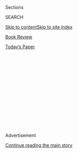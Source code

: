 <div id="app">

<div>

<div>

<div>

<div class="NYTAppHideMasthead css-1q2w90k e1suatyy0">

<div class="section css-ui9rw0 e1suatyy2">

<div class="css-eph4ug er09x8g0">

<div class="css-6n7j50">

</div>

<span class="css-1dv1kvn">Sections</span>

<div class="css-10488qs">

<span class="css-1dv1kvn">SEARCH</span>

</div>

[Skip to content](#site-content)[Skip to site index](#site-index)

</div>

<div id="masthead-section-label" class="css-1wr3we4 eaxe0e00">

[Book
Review](https://www.nytimes3xbfgragh.onion/section/books/review)

</div>

<div class="css-10698na e1huz5gh0">

</div>

</div>

<div id="masthead-bar-one" class="section hasLinks css-15hmgas e1csuq9d3">

<div class="css-uqyvli e1csuq9d0">

</div>

<div class="css-1uqjmks e1csuq9d1">

</div>

<div class="css-9e9ivx">

[](https://myaccount.nytimes3xbfgragh.onion/auth/login?response_type=cookie&client_id=vi)

</div>

<div class="css-1bvtpon e1csuq9d2">

[Today’s
Paper](https://www.nytimes3xbfgragh.onion/section/todayspaper)

</div>

</div>

</div>

</div>

<div data-aria-hidden="false">

<div id="site-content" data-role="main">

<div>

<div class="css-1aor85t" style="opacity:0.000000001;z-index:-1;visibility:hidden">

<div class="css-1hqnpie">

<div class="css-epjblv">

<span class="css-17xtcya">[Book
Review](/section/books/review)</span><span class="css-x15j1o">|</span><span class="css-fwqvlz">A
Spellbinding Debut Leaps Across Genres to Recreate the Confusion of
Trauma</span>

</div>

<div class="css-k008qs">

<div class="css-1iwv8en">

<span class="css-18z7m18"></span>

<div>

</div>

</div>

<span class="css-1n6z4y">https://nyti.ms/3jzdtgc</span>

<div class="css-1705lsu">

<div class="css-4xjgmj">

<div class="css-4skfbu" data-role="toolbar" data-aria-label="Social Media Share buttons, Save button, and Comments Panel with current comment count" data-testid="share-tools">

  - 
  - 
  - 
  - 
    
    <div class="css-6n7j50">
    
    </div>

  - 

</div>

</div>

</div>

</div>

</div>

</div>

<div id="NYT_TOP_BANNER_REGION" class="css-13pd83m">

</div>

<div id="top-wrapper" class="css-1sy8kpn">

<div id="top-slug" class="css-l9onyx">

Advertisement

</div>

[Continue reading the main
story](#after-top)

<div class="ad top-wrapper" style="text-align:center;height:100%;display:block;min-height:250px">

<div id="top" class="place-ad" data-position="top" data-size-key="top">

</div>

</div>

<div id="after-top">

</div>

</div>

<div id="sponsor-wrapper" class="css-1hyfx7x">

<div id="sponsor-slug" class="css-19vbshk">

Supported by

</div>

[Continue reading the main
story](#after-sponsor)

<div id="sponsor" class="ad sponsor-wrapper" style="text-align:center;height:100%;display:block">

</div>

<div id="after-sponsor">

</div>

</div>

Fiction

<div class="css-1vkm6nb ehdk2mb0">

# A Spellbinding Debut Leaps Across Genres to Recreate the Confusion of Trauma

</div>

<div class="css-79elbk" data-testid="photoviewer-wrapper">

<div class="css-z3e15g" data-testid="photoviewer-wrapper-hidden">

</div>

<div class="css-1a48zt4 ehw59r15" data-testid="photoviewer-children">

![<span class="css-cnj6d5 e1z0qqy90" itemprop="copyrightHolder"><span class="css-1ly73wi e1tej78p0">Credit...</span><span><span>The
Heads of
State</span></span></span>](https://static01.graylady3jvrrxbe.onion/images/2020/07/26/books/review/26Abbott/26Abbott-articleLarge.jpg?quality=75&auto=webp&disable=upscale)

</div>

</div>

<div class="css-170u9t6">

<div class="css-u7fh8e">

<div class="css-79elbk">

Buy Book<span data-aria-hidden="true">
    ▾</span>

  - [Amazon](https://www.amazon.com/gp/search?index=books&tag=NYTBSREV-20&field-keywords=True+Story+Kate+Reed+Petty)
  - [Apple
    Books](https://du-gae-books-dot-nyt-du-prd.appspot.com/buy?title=True+Story&author=Kate+Reed+Petty)
  - [Barnes and
    Noble](https://www.anrdoezrs.net/click-7990613-11819508?url=https%3A%2F%2Fwww.barnesandnoble.com%2Fw%2F%3Fean%3D9781984877680)
  - [Books-A-Million](https://www.anrdoezrs.net/click-7990613-35140?url=https%3A%2F%2Fwww.booksamillion.com%2Fp%2FTrue%2BStory%2FKate%2BReed%2BPetty%2F9781984877680)
  - [Bookshop](https://bookshop.org/a/3546/9781984877680)
  - [Indiebound](https://www.indiebound.org/book/9781984877680?aff=NYT)

</div>

When you purchase an independently reviewed book through our site, we
earn an affiliate commission.

</div>

</div>

<div class="css-xt80pu e12qa4dv0">

<div class="css-18e8msd">

<div class="css-vp77d3 epjyd6m0">

<div class="css-1baulvz">

By <span class="css-1baulvz last-byline" itemprop="name">Megan
Abbott</span>

</div>

</div>

  - July 24,
    2020

  - 
    
    <div class="css-4xjgmj">
    
    <div class="css-d8bdto" data-role="toolbar" data-aria-label="Social Media Share buttons, Save button, and Comments Panel with current comment count" data-testid="share-tools">
    
      - 
      - 
      - 
      - 
        
        <div class="css-6n7j50">
        
        </div>
    
      - 
    
    </div>
    
    </div>

</div>

</div>

<div class="section meteredContent css-1r7ky0e" name="articleBody" itemprop="articleBody">

<div class="css-1fanzo5 StoryBodyCompanionColumn">

<div class="css-53u6y8">

Four years ago, in her [powerful and galvanizing victim impact
statement](https://www.buzzfeednews.com/article/katiejmbaker/heres-the-powerful-letter-the-stanford-victim-read-to-her-ra),
Chanel Miller recalled the horror she had felt upon hearing the
testimony offered by Brock Turner, the Stanford swimmer who had sexually
assaulted her while she was unconscious. Initially, Turner had portrayed
the evening as an anonymous drunken hookup. But at trial, a startling
narrative emerged, one in which the events unfolded like a “poorly
written young adult novel with kissing and dancing and hand holding and
lovingly tumbling onto the ground,” and culminated in consent.

For Miller, the story’s fabrications were outrageous but so was its
form, framed as a tale of young romance — and a poorly rendered one at
that. In her astonishing memoir, “[Know My
Name,](https://www.nytimes3xbfgragh.onion/2019/09/24/books/review/chanel-miller-know-my-name.html)”
she remained concerned with the unique shaping power of story, of
narrative, of genre. “This is not the ultimate truth,” she wrote, “but
it is mine, told to the best of my ability.”

Miller’s experience and others like it reverberate throughout Kate Reed
Petty’s spellbinding debut novel, “True Story,” which focuses on the
rippling impact of an alleged assault following a raucous party in the
late 1990s.

The opening set piece brings us to a suburban Denny’s as members of a
high school lacrosse team assemble for a post-mortem on the evening’s
boozy mayhem. Two players arrive late with a story to tell about
offering a ride to a drunken “private school girl.” It’s a story Petty’s
characters will keep telling and retelling and reframing for the next 16
years.

</div>

</div>

<div class="css-1fanzo5 StoryBodyCompanionColumn">

<div class="css-53u6y8">

The dominant voice in the novel is that of Alice Lovett, who we soon
learn was the “private school girl” in question. Because she can’t
remember what happened, she has only the crude tale the lacrosse players
shared — one that spread throughout the community — and remains haunted
by both the trauma of that night and the taunting she endured after.

Now in her early 30s, Alice works as a ghostwriter, telling other
people’s stories for a living. Her only connection to her nightmarish
high school experience is her old friend Haley Moreland, with whom she
shared a teenage love of horror movies. Haley urges Alice to finally go
public with her story. But nothing about Alice’s story, or this novel,
is so simple.

“True Story” unwinds through a variety of “found” and fashioned
narratives spanning nearly two decades that become a bricolage we
assemble ourselves. We read Alice and Haley’s eighth-grade horror
screenplays, drafts of Alice’s college admissions essays, complete with
vapid tutor comments (“I’m surprised you love horror movies. … I want to
know *why*. Can this essay go deeper?”), Alice’s emails to Haley after
fleeing an abusive relationship. A pair of bookending letters from Alice
to Haley do a lot of the work to help us assemble what happened that
night, to get at the “true story,” even as the term itself feels
increasingly useless, deceptive.

The most incisive sections, however, are more traditional narratives
devoted to Nick Brothers, a teammate of the two lacrosse players who
took Alice home that night. When we meet him, he’s a callow jock
enjoying the last gasps of high school sports prestige. At first,
whatever his teammates did to the “private school girl” is merely a
great, dirty story to him. When authorities fleetingly intervene, it
becomes a “scare” that soon evaporates as a tide of
[himpathy](https://www.nytimes3xbfgragh.onion/2018/09/26/opinion/brett-kavanaugh-hearing-himpathy.html)
rises for the accused players. “Things had turned out all right,” Nick
tells us after the investigation is dropped. “We had been through
something together, we agreed, and it had made us stronger.”

As the years pass, Nick’s precarious masculinity erodes. The intense
partying of his teenage years has curdled into alcoholism and an overall
failure to launch. In one tour de force section, we join 26-year-old
Nick as he makes his way to a cabin in the woods for a “lost weekend” of
marathon drinking. Evoking one of Kenneth Lonergan’s broken and arrested
white men, he mourns his failures as he drives, savoring the comfort of
a $70 bottle of bourbon between his legs to “remind himself of the
reward on its way.” As he approaches the cabin, however, we swap genres,
entering swiftly into the sinister foreboding of a thriller before
moving into body horror as Nick, over the course of two days, undoes
himself with drink and confusion.

</div>

</div>

<div class="css-1fanzo5 StoryBodyCompanionColumn">

<div class="css-53u6y8">

Horror, suspense, confessional, epistolary tale, recovery memoir,
cautionary tale, even, late in the novel, paranoiac noir — Petty leaps
from genre to genre with dizzying velocity. At first, it’s jolting, but
slowly we begin to see how she’s using shifting genres to show the way
trauma works on us, how it shapes our lived experience and the way we
frame that experience for others and for our own survival. It’s a shell
game, and in a sense that’s the way the novel operates, tantalizing us
with the “truth” about what really happened to Alice that night. We look
for clues embedded in the correspondence and confessions, in Alice’s
cryptic emails, in Nick’s muddled brain. We await revelations, or at
least a dark confirmation.

But despite its puzzle-box structure, “True Story” is not a mystery,
either — at least not a traditional one with a gasp-inducing final
revelation. Initially, I found the resolution intellectually impressive
rather than narratively or emotionally satisfying. But after a day or
two, the book continued to work on me, spurring me to question my own
expectations of genre, and even story itself, and their capacity to get
at stickier truths about trauma and its reverberations and what we
expect from narratives dealing with sexual assault. What is
ideologically sound is not always narratively exciting, but is that a
failure of execution or a failure of genre conventions?

Ultimately, the novel’s true twist is less about what unfurled that
fateful night than it is about form, voice, authorship. Alice’s
experience was long ago erased — by the young men who drove her home
that night and the teammates and school administrators who protected
them. They imposed a new narrative about an unstable young woman who
drinks herself into unconsciousness and threatens to ruin the futures of
promising young men. But it is not just the men. Alice also must fend
off her friend Haley, who, as a documentary filmmaker, attempts to
extract her story from her and weaponize it, insisting Alice tell it the
way victims’ stories are supposed to be told to have a larger use.
“Victims exist in a society that tells us our purpose is to be an
inspiring story,” Chanel Miller wrote. And that is one genre Alice
resists to its core. Her story is messy, full of horror and isolation,
unsent messages and stifled expression, manipulation and erasure. Alice
refuses to make the story useful. Instead, she makes it hers.

</div>

</div>

</div>

<div>

</div>

<div>

</div>

<div>

</div>

<div>

<div id="bottom-wrapper" class="css-1ede5it">

<div id="bottom-slug" class="css-l9onyx">

Advertisement

</div>

[Continue reading the main
story](#after-bottom)

<div id="bottom" class="ad bottom-wrapper" style="text-align:center;height:100%;display:block;min-height:90px">

</div>

<div id="after-bottom">

</div>

</div>

</div>

</div>

</div>

## Site Index

<div>

</div>

## Site Information Navigation

  - [© <span>2020</span> <span>The New York Times
    Company</span>](https://help.nytimes3xbfgragh.onion/hc/en-us/articles/115014792127-Copyright-notice)

<!-- end list -->

  - [NYTCo](https://www.nytco.com/)
  - [Contact
    Us](https://help.nytimes3xbfgragh.onion/hc/en-us/articles/115015385887-Contact-Us)
  - [Work with us](https://www.nytco.com/careers/)
  - [Advertise](https://nytmediakit.com/)
  - [T Brand Studio](http://www.tbrandstudio.com/)
  - [Your Ad
    Choices](https://www.nytimes3xbfgragh.onion/privacy/cookie-policy#how-do-i-manage-trackers)
  - [Privacy](https://www.nytimes3xbfgragh.onion/privacy)
  - [Terms of
    Service](https://help.nytimes3xbfgragh.onion/hc/en-us/articles/115014893428-Terms-of-service)
  - [Terms of
    Sale](https://help.nytimes3xbfgragh.onion/hc/en-us/articles/115014893968-Terms-of-sale)
  - [Site
    Map](https://spiderbites.nytimes3xbfgragh.onion)
  - [Help](https://help.nytimes3xbfgragh.onion/hc/en-us)
  - [Subscriptions](https://www.nytimes3xbfgragh.onion/subscription?campaignId=37WXW)

</div>

</div>

</div>

</div>
